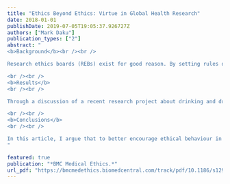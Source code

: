```yaml
---
title: "Ethics Beyond Ethics: Virtue in Global Health Research"
date: 2018-01-01
publishDate: 2019-07-05T19:05:37.926727Z
authors: ["Mark Daku"]
publication_types: ["2"]
abstract: "
<b>Background</b><br /><br />

Research ethics boards (REBs) exist for good reason. By setting rules of ethical behaviour, REBs can help mitigate the risk of researchers causing harm to their research participants. However, the current method by which REBs promote ethical behaviour does little more than send researchers into the field with a set of rules to follow. While appropriate for most situations, rule-based approaches are often insufficient, and leave significant gaps where researchers are not provided institutional ethical direction.

<br /><br />
<b>Results</b>
<br /><br />

Through a discussion of a recent research project about drinking and driving in South Africa, this article demonstrates that if researchers are provided only with a set of rules for ethical behaviour, at least two kinds of problems can emerge: situations where action is required but there is no ethically good option (zungzwang ethical dilemmas) and situations where the ethical value of an action can only be assessed after the fact (contingent ethical dilemmas). These dilemmas highlight and help to articulate what we already intuit: that a solely rule-based approach to promoting ethical research is not always desirable, possible, effective, or consistent.

<br /><br />
<b>Conclusions</b>
<br /><br />

In this article, I argue that to better encourage ethical behaviour in research, there is a need to go beyond the rules and regulations articulated by ethics boards, and focus more specifically on creating and nurturing virtuous researchers.
"

featured: true
publication: "*BMC Medical Ethics.*"
url_pdf: "https://bmcmedethics.biomedcentral.com/track/pdf/10.1186/s12910-018-0281-6"
---
```


